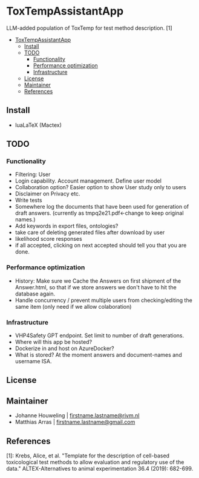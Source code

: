 # ToxTempAssistantApp
LLM-added population of ToxTemp for test method description. [1]

- [ToxTempAssistantApp](#toxtempassistantapp)
  - [Install](#install)
  - [TODO](#todo)
    - [Functionality](#functionality)
    - [Performance optimization](#performance-optimization)
    - [Infrastructure](#infrastructure)
  - [License](#license)
  - [Maintainer](#maintainer)
  - [References](#references)

## Install
- luaLaTeX (Mactex)
## TODO
### Functionality
- Filtering: User
- Login capability. Account management. Define user model
- Collaboration option? Easier option to show User study only to users
- Disclaimer on Privacy etc.
- Write tests
- Somewhere log the documents that have been used for generation of draft answers. (currently as tmpq2e21.pdf<-change to keep original names.)
- Add keywords in export files, ontologies?
- take care of deleting generated files after download by user
- likelihood score responses
- if all accepted, clicking on next accepted should tell you that you are done.
### Performance optimization
-  History: Make sure we Cache the Answers on first shipment of the Answer.html, so that if we store answers we don't have to hit the database again.
-  Handle concurrency / prevent multiple users from checking/editing the same item (only need if we allow colaboration) 
### Infrastructure
- VHP4Safety GPT endpoint. Set limit to number of draft generations.
- Where will this app be hosted? 
- Dockerize in and host on AzureDocker?
- What is stored? At the moment answers and document-names and username ISA.
## License

## Maintainer
- Johanne Houweling | firstname.lastname@rivm.nl
- Matthias Arras | firstname.lastname@gmail.com
## References
[1]: Krebs, Alice, et al. "Template for the description of cell-based toxicological test methods to allow evaluation and regulatory use of the data." ALTEX-Alternatives to animal experimentation 36.4 (2019): 682-699.
